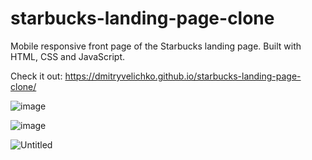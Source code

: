 # starbucks-landing-page-clone
Mobile responsive front page of the Starbucks landing page. Built with HTML, CSS and JavaScript.

Check it out: https://dmitryvelichko.github.io/starbucks-landing-page-clone/

![image](https://user-images.githubusercontent.com/42185328/116654061-11dd4d00-a991-11eb-9155-b20d82c3062f.png)

![image](https://user-images.githubusercontent.com/42185328/116654084-1f92d280-a991-11eb-8780-1fbe6e541843.png)

![Untitled](https://user-images.githubusercontent.com/42185328/116654293-844e2d00-a991-11eb-8d94-4edf030b7524.png)

